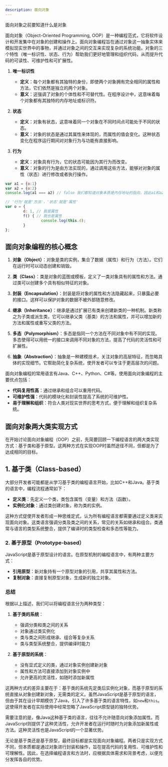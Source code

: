 ```yaml
---
description: 面向对象
---
```


面向对象之前要知道什么是对象


面向对象（Object-Oriented Programming, OOP）是一种编程范式，它将软件设计和开发集中在对象的创建和操作上。面向对象编程旨在通过对象这一抽象实体来模拟现实世界中的事物，并通过对象之间的交互来实现复杂的系统功能。对象的三个特性（唯一标识性、状态、行为）帮助我们更好地管理和组织代码，从而提升代码的可读性、可维护性和可扩展性。


1. **唯一标识性**
    - **定义**：每个对象都有其独特的身份，即使两个对象拥有完全相同的属性和方法，它们依然是独立的两个对象。
    - **意义**：这强调了对象的个体性和不可替代性。在程序设计中，这意味着每个对象都有其独特的内存地址或标识符。


2. **状态**
    - **定义**：对象有状态，这意味着同一个对象在不同时间点可能处于不同的状态。
    - **意义**：对象的状态是通过其属性来体现的，而属性的值会变化。这种状态变化在程序运行期间对对象行为与功能有直接影响。

3. **行为**
    - **定义**：对象具有行为，它的状态可能因为其行为而改变。
    - **意义**：对象的行为是由方法实现的，通过调用这些方法，能够对对象的属性（状态）进行修改或者执行操作。
  
~~~js 
var a1 = {o:1}
var a2 = {o:2}
console.log(a1 === a2) // false 我们都知道对象本质是内存地址的指向，因此a1和a2看起来像本质也是不同的

// '行为'就是'方法'，'状态'就是'属性'
var o = { 
		d: 1, // 我是属性
		f() { // 我也是属性
				console.log(this.d);
		}    
};
~~~

## 面向对象编程的核心概念

1. **对象（Object）**：对象是类的实例，集合了数据（属性）和行为（方法）。它们在运行时可以动态创建和销毁。

2. **类（Class）**：类是对象的蓝图或模板，定义了一类对象具有的属性和方法。通过类可以创建多个具有相似特征的对象。

3. **封装（Encapsulation）**：封装是将对象的属性和方法隐藏起来，只暴露必要的接口。这样可以保护对象的数据不被外部随意修改。

4. **继承（Inheritance）**：继承是通过扩展已有类来创建新类的一种机制。新类称之为子类或派生类，它可以继承父类（基类）的方法和属性，并可以增加新的方法和属性或重写父类的方法。

5. **多态（Polymorphism）**：多态是指同一个方法在不同对象中有不同的实现。多态使得可以用统一的接口来调用不同对象的方法，提高了代码的灵活性和可扩展性。

6. **抽象（Abstraction）**：抽象是一种建模技术，关注对象的高层特征，而忽略具体的实现细节。它帮助简化复杂系统，使开发者可以专注于更高层次的问题。

面向对象编程的常用语言有Java、C++、Python、C#等。使用面向对象编程的主要优点包括：

- **代码复用性高**：通过继承和组合可以重用代码。
- **可维护性强**：代码的模块化和封装性提高了系统的可维护性。
- **易于理解和组织**：符合人类对现实世界的思考方式，便于理解和组织复杂系统。

## 面向对象两大类实现方式


在开始讨论面向对象编程（OOP）之前，先简要回顾一下编程语言的两大类实现方式：基于类和基于原型。这两种方式在实现OOP时虽然途径不同，但都是为了达成相同的目标。

## 1. 基于类（Class-based）
大部分开发者可能都是从学习基于类的编程语言开始，比如C++和Java。基于类的语言中，编程流程通常如下：

- **定义类**：先定义一个类，类包含属性（变量）和方法（函数）。
- **实例化对象**：通过类创建对象，称为类的实例。

这种方式促使开发者形成一种思维定式，认为所有编程语言都需要通过定义类来实现面向对象。这类语言强调分类及类之间的关系，常见的关系如继承和组合。类通常与语言的类型系统整合，提供了编译时的类型检查和多态性等能力。

### 2. 基于原型（Prototype-based）
JavaScript是基于原型设计的语言。在原型机制的编程语言中，有两种主要方式：

- **引用原型**：新对象持有一个原型对象的引用，共享其属性和方法。
- **复制对象**：直接复制原型对象，生成新的独立对象。



### 总结

根据以上描述，我们可以将编程语言分为两种类型：

1. **基于类的系统**：
    - 强调分类和类之间的关系
    - 对象通过类实例化
    - 类与类之间形成继承、组合等复杂关系
    - 类与类型系统整合，提供编译时能力

2. **基于原型的系统**：
    - 没有显式定义的类，通过对象实例创建新对象
    - 属性和方法可直接添加到对象实例中
    - 允许更高的灵活性，如随时添加新属性
  
这两种方式的差异主要在于：基于类的系统先定类后实例化对象，而基于原型的系统直接从对象创建新对象，无需类的定义。虽然JavaScript是基于原型的语言，但由于其在设计早期模仿了Java，引入了许多基于类的语言特性，如`new`和`this`。这使得开发者在实际使用中经常忽略了JavaScript原型链的独特优势。

需要注意的是，像Java这种基于类的语言，往往不允许随意向对象添加属性。而JavaScript则提供了这种灵活性，允许开发者在运行时随时为对象添加新属性或方法。这种灵活性也是JavaScript的一个显著优势。


无论是基于类还是基于原型，最终目标都是实现面向对象编程。两者只是实现方式不同，但本质都是通过对象进行封装和操作，旨在提高代码的复用性、可维护性和可理解性。因此，在选择编程语言和方法时，应根据具体需求和背景考虑，以便充分发挥各自的优势。


